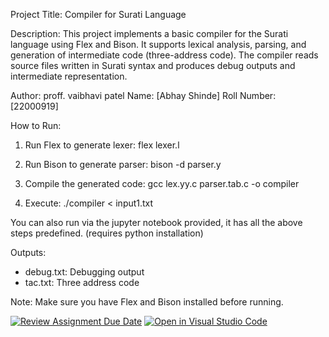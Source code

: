 Project Title: Compiler for Surati Language

Description:
This project implements a basic compiler for the Surati language using Flex and Bison. It supports lexical analysis, parsing, and generation of intermediate code (three-address code). The compiler reads source files written in Surati syntax and produces debug outputs and intermediate representation.

Author: proff. vaibhavi patel
Name: [Abhay Shinde]
Roll Number: [22000919]

How to Run:
1. Run Flex to generate lexer:
   flex lexer.l

2. Run Bison to generate parser:
   bison -d parser.y

3. Compile the generated code:
   gcc lex.yy.c parser.tab.c -o compiler

4. Execute:
   ./compiler < input1.txt

You can also run via the jupyter notebook provided, it has all the above steps predefined. (requires python installation)

Outputs:
- debug.txt: Debugging output
- tac.txt: Three address code

Note:
Make sure you have Flex and Bison installed before running.

[![Review Assignment Due Date](https://classroom.github.com/assets/deadline-readme-button-22041afd0340ce965d47ae6ef1cefeee28c7c493a6346c4f15d667ab976d596c.svg)](https://classroom.github.com/a/bPoO8GTw)
[![Open in Visual Studio Code](https://classroom.github.com/assets/open-in-vscode-2e0aaae1b6195c2367325f4f02e2d04e9abb55f0b24a779b69b11b9e10269abc.svg)](https://classroom.github.com/online_ide?assignment_repo_id=19517705&assignment_repo_type=AssignmentRepo)
